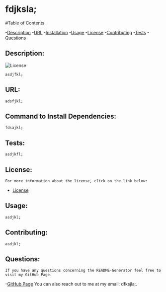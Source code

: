 
  # fdjksla;

  #Table of Contents

  -[Description](#desctiption)
  -[URL](#url)
  -[Installation](#dependencies)
  -[Usage](#usage)
  -[License](#license)
  -[Contributing](#contributing)
  -[Tests](#tests)
  -[Questions](#questions)

  ## Description:
  ![License](https://img.shields.io/badge/License-MIT-blue.svg "License Badge")

    asdjfkl;
  ## URL:
    adsfjkl;
  ## Command to Install Dependencies:
    fdsajkl;
  ## Tests:
    asdjkfl;
  ## License:
    For more information about the license, click on the link below:
  - [License](https://opensource.org/;icenses/MIT)
  ## Usage:
    asdjkl;
  ## Contributing:
    asdjkl;
  ## Questions:
    If you have any questions concerning the README-Generator feel free to visit my GitHub Page.
  -[GitHub Page](https://github.com/jfkdl;s)
    You can also reach out to me at my email: dfksjla;.
